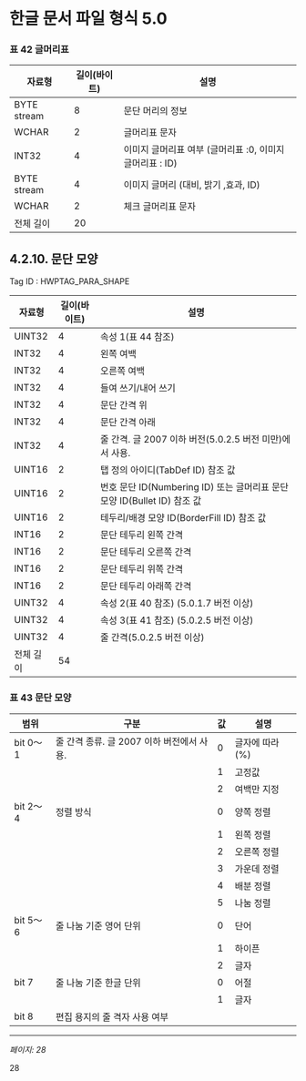 # 한글 문서 파일 형식 5.0

### 표 42 글머리표

| 자료형 | 길이(바이트) | 설명 |
|--------|------------|------|
| BYTE stream | 8 | 문단 머리의 정보 |
| WCHAR | 2 | 글머리표 문자 |
| INT32 | 4 | 이미지 글머리표 여부 (글머리표 :0, 이미지글머리표 : ID) |
| BYTE stream | 4 | 이미지 글머리 (대비, 밝기 ,효과, ID) |
| WCHAR | 2 | 체크 글머리표 문자 |
| 전체 길이 | 20 |  |

## 4.2.10. 문단 모양

Tag ID : HWPTAG_PARA_SHAPE

| 자료형 | 길이(바이트) | 설명 |
|--------|------------|------|
| UINT32 | 4 | 속성 1(표 44 참조) |
| INT32 | 4 | 왼쪽 여백 |
| INT32 | 4 | 오른쪽 여백 |
| INT32 | 4 | 들여 쓰기/내어 쓰기 |
| INT32 | 4 | 문단 간격 위 |
| INT32 | 4 | 문단 간격 아래 |
| INT32 | 4 | 줄 간격. 글 2007 이하 버전(5.0.2.5 버전 미만)에서 사용. |
| UINT16 | 2 | 탭 정의 아이디(TabDef ID) 참조 값 |
| UINT16 | 2 | 번호 문단 ID(Numbering ID) 또는 글머리표 문단 모양 ID(Bullet ID) 참조 값 |
| UINT16 | 2 | 테두리/배경 모양 ID(BorderFill ID) 참조 값 |
| INT16 | 2 | 문단 테두리 왼쪽 간격 |
| INT16 | 2 | 문단 테두리 오른쪽 간격 |
| INT16 | 2 | 문단 테두리 위쪽 간격 |
| INT16 | 2 | 문단 테두리 아래쪽 간격 |
| UINT32 | 4 | 속성 2(표 40 참조) (5.0.1.7 버전 이상) |
| UINT32 | 4 | 속성 3(표 41 참조) (5.0.2.5 버전 이상) |
| UINT32 | 4 | 줄 간격(5.0.2.5 버전 이상) |
| 전체 길이 | 54 |  |

### 표 43 문단 모양

| 범위 | 구분 | 값 | 설명 |
|------|------|----|----- |
| bit 0～1 | 줄 간격 종류. 글 2007 이하 버전에서 사용. | 0 | 글자에 따라(%) |
|  |  | 1 | 고정값 |
|  |  | 2 | 여백만 지정 |
| bit 2～4 | 정렬 방식 | 0 | 양쪽 정렬 |
|  |  | 1 | 왼쪽 정렬 |
|  |  | 2 | 오른쪽 정렬 |
|  |  | 3 | 가운데 정렬 |
|  |  | 4 | 배분 정렬 |
|  |  | 5 | 나눔 정렬 |
| bit 5～6 | 줄 나눔 기준 영어 단위 | 0 | 단어 |
|  |  | 1 | 하이픈 |
|  |  | 2 | 글자 |
| bit 7 | 줄 나눔 기준 한글 단위 | 0 | 어절 |
|  |  | 1 | 글자 |
| bit 8 | 편집 용지의 줄 격자 사용 여부 |  |  |

---
*페이지: 28*

28